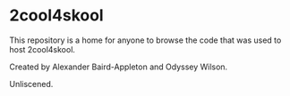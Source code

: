 # 2cool4skool

This repository is a home for anyone to browse the code that was used to host 2cool4skool.

Created by Alexander Baird-Appleton and Odyssey Wilson.

Unliscened.
